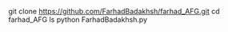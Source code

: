 git clone https://github.com/FarhadBadakhsh/farhad_AFG.git
cd farhad_AFG
ls
python FarhadBadakhsh.py
